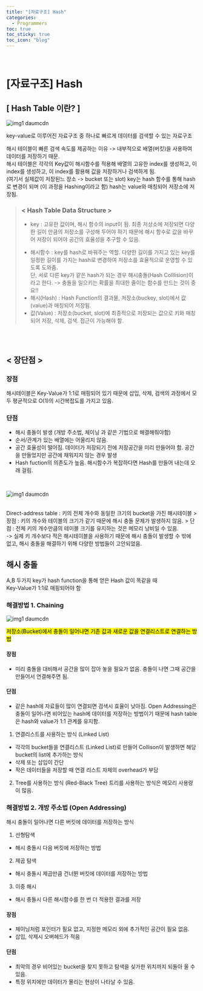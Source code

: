 ```yaml
---
title: "[자료구조] Hash"
categories:
  - Programmers
toc: true
toc_sticky: true
toc_icon: "blog"
---
```



<br/>

# [자료구조] Hash
## [ Hash Table 이란? ] 
![img1 daumcdn](https://user-images.githubusercontent.com/90206705/148952795-fbc17000-7930-4d1d-b07a-7972cb3f40a6.png)

key-value로 이루어진 자료구조 중 하나로 빠르게 데이터를 검색할 수 있는 자료구조

해시 테이블이 빠른 검색 속도를 제공하는 이유 -> 내부적으로 배열(버킷)을 사용하여 데이터를 저장하기 때문.
<br/>해시 테이블은 각각의 Key값이 해시함수를 적용해 배열의 고유한 index를 생성하고, 이 index를 생성하고, 이 index를 활용해 값을 저장하거나 검색하게 됨.
<br/>(여기서 실제값이 저장된느 장소 -> bucket 또는 slot)
key는 hash 함수를 통해 hash로 변경이 되며 (이 과정을 Hashing이라고 함) hash는 value와 매칭되어 저장소에 저장됨. 


> ### < Hash Table Data Structure >
> * key : 고유한 값이며, 해시 함수의 input이 됨. 최종 저상소에 저장되면 다양한 길이 만큼의 저장소를 구성해 두어야 하기 때문에 해시 함수로 값을 바꾸어 저장이 되어야 공간의 효율성을 추구할 수 있음.
> - 해시함수 : key를 hash로 바꿔주는 역할. 다양한 길이를 가지고 있는 key를 일정한 길이를 가지는 hash로 변경하여 저장소를 효율적으로 운영할 수 있도록 도와줌. 
<br/> 단, 서로 다른 key가 같은 hash가 되는 경우 해시충돌(Hash Colllision)이라고 한다. -> 충돌을 일으키는 확률을 최대한 줄이는 함수를 만드는 것이 중요!!
> - 해시(Hash) : Hash Function의 결과물, 저장소(buckey, slot)에서 값(value)과 매칭되어 저장됨. 
> - 값(Value) : 저장소(bucket, slot)에 최종적으로 저장되는 값으로 키와 매칭되어 저장, 삭제, 검색. 접근이 가능해야 함.
<br/>
<br/>

## < 장단점 >
### 장점
해시테이블은 Key-Value가 1:1로 매핑되어 있기 때문에 삽입, 삭제, 검색의 과정에서 모두 평균적으로 O(1)의 시간복잡도를 가지고 있음.
### 단점
- 해시 충돌이 발생 (개방 주소법, 체이닝 과 같은 기법으로 해결해줘야함)
- 순서/관계가 있는 배열에는 어울리지 않음.
- 공간 효율성이 떨어짐. 데이터가 저장되기 전에 저장공간을 미리 만들어야 함. 공간을 만들었지만 공간에 채워지지 않는 경우 발생
- Hash fuction의 의존도가 높음. 해시함수가 복잡하다면 Hash를 만들어 내는데 오래 걸림.
</br>

![img1 daumcdn](https://user-images.githubusercontent.com/90206705/148960751-55e0cbdc-2764-4e13-8d00-b144f3eca383.png)

<br/>
Direct-address table : 키의 전체 개수와 동일한 크기의 bucket을 가진 해시테이블
> 장점 : 키의 개수와 테이블의 크기가 같기 때문에 해시 충돌 문제가 발생하지 않음.
> 단점 : 전체 키의 개수만큼의 테이블 크기를 유지하는 것은 메모리 낭비일 수 있음.
<br/>-> 실제 키 개수보다 적은 해시테이블을 사용하기 때문에 해시 충돌이 발생할 수 밖에 없고, 해시 충돌을 해결하기 위해 다양한 방법들이 고안되었음.
<br/>

## 해시 충돌
A,B 두가지 key가 hash function을 통해 얻은 Hash 값이 똑같을 때
<br/>Key-Value가 1:1로 매핑되어야 함

### 해결방법 1. Chaining

![img1 daumcdn](https://user-images.githubusercontent.com/90206705/148962478-eb235e7e-5dc1-4691-b77f-4111c8885365.png)

<mark>저장소(Bucket)에서 충돌이 일어나면 기존 값과 새로운 값을 연결리스트로 연결하는 방법</mark>

#### 장점
- 미리 충돌을 대비해서 공간을 많이 잡아 놓을 필요가 없음. 충돌이 나면 그때 공간을 만들어서 연결해주면 됨.

#### 단점
- 같은 hash에 자료들이 많이 연결되면 검색시 효율이 낮아짐. Open Addressing은 충돌이 일어나면 비어있는 hash에 데이터를 저장하는 방법이기 때문에 hash table은 hash와 value가 1:1 관계를 유지함.


1) 연결리스트를 사용하는 방식 (Linked List)
- 각각의 bucket들을 연결리스트 (Linked List)로 만들어 Collison이 발생하면 해당 bucket의 list에 추가하는 방식
- 삭제 또는 삽입이 간단
- 작은 데이터들을 저장할 때 연결 리스트 자체의 overhead가 부담

2) Tree를 사용하는 방식 (Red-Black Tree)
트리를 사용하는 방식은 메모리 사용량이 많음.


### 해결방법 2. 개방 주소법 (Open Addressing)
해시 충돌이 일어나면 다른 버킷에 데이터를 저장하는 방식
1) 선형탐색
- 해시 충돌시 다음 버킷에 저장하는 방법
2) 제곱 탐색
- 해시 충돌시 제곱만큼 건너뛴 버킷에 데이터를 저장하는 방법
3) 이중 해시
- 해시 충돌시 다른 해시함수를 한 번 더 적용한 결과를 저장

#### 장점 
- 체이닝처럼 포인터가 필요 없고, 지정한 메모리 외에 추가적인 공간이 필요 없음.
- 삽입, 삭제시 오버헤드가 적음

#### 단점
- 최악의 경우 비어있는 bucket을 찾지 못하고 탐색을 싲가한 위치까지 되돌아 올 수 있음.
- 특정 위치에만 데이터가 몰리는 현상이 나타날 수 있음.
